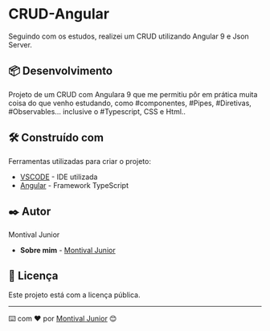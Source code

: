 # CRUD-Angular

Seguindo com os estudos, realizei um CRUD utilizando Angular 9 e Json Server.


## 📦 Desenvolvimento

 Projeto de um CRUD com Angulara 9 que me permitiu pôr em prática muita coisa do que venho estudando, como  #componentes, #Pipes, #Diretivas, #Observables... inclusive o #Typescript, CSS e Html..

## 🛠️ Construído com

Ferramentas utilizadas para criar o projeto:

* [VSCODE](https://code.visualstudio.com/) - IDE utilizada
* [Angular](https://angular.io/) - Framework TypeScript

## ✒️ Autor

Montival Junior

* **Sobre mim** -  [Montival Junior](https://monthalcantara.github.io/)


## 📄 Licença

Este projeto está com a licença pública.



---
⌨️ com ❤️ por [Montival Junior](/https://github.com/MonthAlcantara) 😊
